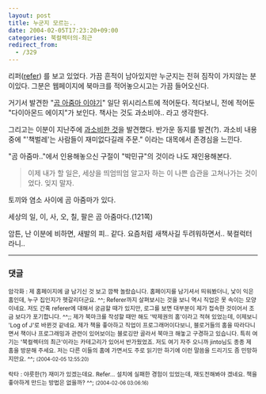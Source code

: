 ```yaml
---
layout: post
title: 누군지 모르는..
date: 2004-02-05T17:23:20+09:00
categories: 북컬렉터의-최근
redirect_from:
  - /329
---
```


리퍼(<a href="http://jinto.pe.kr/refer/" target="bb">refer</a>) 를 보고 있었다. 가끔 흔적이 남아있지만 누군지는 전혀 짐작이 가지않는 분이있다. 그분은 웹페이지에 북마크를 적어놓으시고는 가끔 들어오신다.

거기서 발견한 "<a href="http://petroglyph.cafe24.com/my/bbs/zboard.php?id=book_review&amp;no=92" target="bb">곰 아줌마 이야기</a>" 일단 위시리스트에 적어둔다. 적다보니, 전에 적어둔 "다이아몬드 에이지"가 보인다. 책사는 것도 과소비야.. 라고 생각한다.

그리고는 이분이 지난주에 <a href="http://petroglyph.cafe24.com/my/bbs/zboard.php?id=library&amp;no=130" target="bb">과소비한 것</a>을 발견했다. 반가운 동지를 발견(?). 과소비 내용중에 "'책벌레'는 사람들이 재미없다길래 주문." 이라는 대목에서 존경심을 느낀다.

"곰 아줌마.."에서 인용해놓으신 구절이 "박민규"의 것이라 나도 재인용해본다.

> 이제 내가 할 일은, 세상을 띄엄띄엄 알고자 하는 이 나쁜 습관을 고쳐나가는 것이었다. 잊지 말자.

토끼와 염소 사이에 곰 아줌마가 있다.

세상의 일, 이, 사, 오, 칠, 팔은 곰 아줌마다.(121쪽)

암튼, 난 이분에 비하면, 새발의 피.. 같다. 요즘처럼 새책사길 두려워하면서.. 북컬럭터라니..

* * *

### 댓글



<!--- cmt:678 --->
<!--- mail: --->
<!--- parent:0 --->

<small class=comment>암각화 : 제 홈페이지에 글 남기신 것 보고 깜짝 놀랐습니다. 홈페이지를 남기셔서 띄워봤더니, 낯이 익은 홈인데, 누구 집인지가 헷갈리더군요. ^^;   Referer까지 살펴보시는 것을 보니 역시 직업은 못 속이는 모양이네요. 저도 간혹 referer에 대해서 궁금할 때가 있지만, 로그를 보면 대부분이 제가 접속한 것이어서 조금 보다가 포기합니다. ^^;;  제가 북마크를 작성할 때만 해도 '박제권의 홈'이라고 적혀 있었는데, 이제보니 'Log of J'로 바뀐것 같네요.  제가 책을 좋아하고 직업이 프로그래머이다보니, 블로거들의 홈을 따라다니면서 책이나 프로그래밍과 관련이 있어보이는 블로깅만 골라서 북마크 해놓고 구경하고 있습니다. 특히 여기는 '북컬렉터의 최근'이라는 카테고리가 있어서 반가웠었죠.  저도 여기 자주 오니까 jinto님도 종종 제 홈을 방문해 주세요. 저는 다른 이들의 홈에 가면서도 주로 읽기만 하기에 이런 말씀을 드리기도 좀 민망하지만요. ^^; <small>(2004-02-05 12:55:20)</small></small>


<!--- cmt:679 --->
<!--- mail: --->
<!--- parent:0 --->

<small class=comment>락타 : 야릇한(?) 재미가 있겠는데요. Refer... 설치에 실패한 경험이 있었는데, 재도전해봐야 겠네요. 책을 좋아하게 만드는 방법은 없을까? ^^; <small>(2004-02-06 03:06:16)</small></small>

